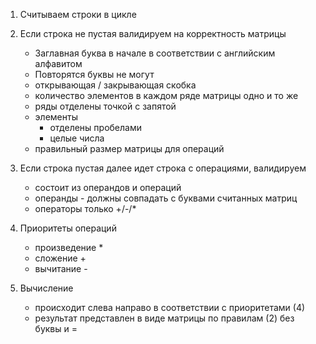 1. Считываем строки в цикле

2. Если строка не пустая валидируем на корректность матрицы
    * Заглавная буква в начале в соответствии с английским алфавитом
    * Повторятся буквы не могут
    * открывающая / закрывающая скобка
    * количество элементов в каждом ряде матрицы одно и то же
    * ряды отделены точкой с запятой
    * элементы 
        * отделены пробелами 
        * целые числа
    * правильный размер матрицы для операций

3. Если строка пустая далее идет строка с операциями, валидируем
    * состоит из операндов и операций
    * операнды - должны совпадать с буквами считанных матриц
    * операторы только +/-/* 

4. Приоритеты операций
    * произведение *
    * сложение +
    * вычитание -

5. Вычисление
    * происходит слева направо в соответствии с приоритетами (4)
    * результат представлен в виде матрицы по правилам (2) без буквы и =
